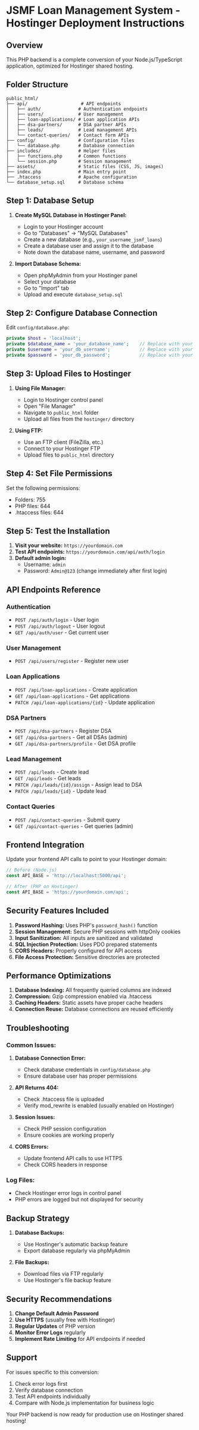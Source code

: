# JSMF Loan Management System - Hostinger Deployment Instructions

## Overview
This PHP backend is a complete conversion of your Node.js/TypeScript application, optimized for Hostinger shared hosting.

## Folder Structure
```
public_html/
├── api/                    # API endpoints
│   ├── auth/              # Authentication endpoints
│   ├── users/             # User management
│   ├── loan-applications/ # Loan application APIs
│   ├── dsa-partners/      # DSA partner APIs
│   ├── leads/             # Lead management APIs
│   └── contact-queries/   # Contact form APIs
├── config/                # Configuration files
│   └── database.php       # Database connection
├── includes/              # Helper files
│   ├── functions.php      # Common functions
│   └── session.php        # Session management
├── assets/                # Static files (CSS, JS, images)
├── index.php              # Main entry point
├── .htaccess              # Apache configuration
└── database_setup.sql     # Database schema
```

## Step 1: Database Setup

1. **Create MySQL Database in Hostinger Panel:**
   - Login to your Hostinger account
   - Go to "Databases" → "MySQL Databases"
   - Create a new database (e.g., `your_username_jsmf_loans`)
   - Create a database user and assign it to the database
   - Note down the database name, username, and password

2. **Import Database Schema:**
   - Open phpMyAdmin from your Hostinger panel
   - Select your database
   - Go to "Import" tab
   - Upload and execute `database_setup.sql`

## Step 2: Configure Database Connection

Edit `config/database.php`:
```php
private $host = 'localhost';
private $database_name = 'your_database_name';    // Replace with your DB name
private $username = 'your_db_username';           // Replace with your DB username
private $password = 'your_db_password';           // Replace with your DB password
```

## Step 3: Upload Files to Hostinger

1. **Using File Manager:**
   - Login to Hostinger control panel
   - Open "File Manager"
   - Navigate to `public_html` folder
   - Upload all files from the `hostinger/` directory

2. **Using FTP:**
   - Use an FTP client (FileZilla, etc.)
   - Connect to your Hostinger FTP
   - Upload files to `public_html` directory

## Step 4: Set File Permissions

Set the following permissions:
- Folders: 755
- PHP files: 644
- .htaccess files: 644

## Step 5: Test the Installation

1. **Visit your website:** `https://yourdomain.com`
2. **Test API endpoints:** `https://yourdomain.com/api/auth/login`
3. **Default admin login:**
   - Username: `admin`
   - Password: `Admin@123` (change immediately after first login)

## API Endpoints Reference

### Authentication
- `POST /api/auth/login` - User login
- `POST /api/auth/logout` - User logout
- `GET /api/auth/user` - Get current user

### User Management
- `POST /api/users/register` - Register new user

### Loan Applications
- `POST /api/loan-applications` - Create application
- `GET /api/loan-applications` - Get applications
- `PATCH /api/loan-applications/{id}` - Update application

### DSA Partners
- `POST /api/dsa-partners` - Register DSA
- `GET /api/dsa-partners` - Get all DSAs (admin)
- `GET /api/dsa-partners/profile` - Get DSA profile

### Lead Management
- `POST /api/leads` - Create lead
- `GET /api/leads` - Get leads
- `PATCH /api/leads/{id}/assign` - Assign lead to DSA
- `PATCH /api/leads/{id}` - Update lead

### Contact Queries
- `POST /api/contact-queries` - Submit query
- `GET /api/contact-queries` - Get queries (admin)

## Frontend Integration

Update your frontend API calls to point to your Hostinger domain:

```javascript
// Before (Node.js)
const API_BASE = 'http://localhost:5000/api';

// After (PHP on Hostinger)
const API_BASE = 'https://yourdomain.com/api';
```

## Security Features Included

1. **Password Hashing:** Uses PHP's `password_hash()` function
2. **Session Management:** Secure PHP sessions with httpOnly cookies
3. **Input Sanitization:** All inputs are sanitized and validated
4. **SQL Injection Protection:** Uses PDO prepared statements
5. **CORS Headers:** Properly configured for API access
6. **File Access Protection:** Sensitive directories are protected

## Performance Optimizations

1. **Database Indexing:** All frequently queried columns are indexed
2. **Compression:** Gzip compression enabled via .htaccess
3. **Caching Headers:** Static assets have proper cache headers
4. **Connection Reuse:** Database connections are reused efficiently

## Troubleshooting

### Common Issues:

1. **Database Connection Error:**
   - Check database credentials in `config/database.php`
   - Ensure database user has proper permissions

2. **API Returns 404:**
   - Check .htaccess file is uploaded
   - Verify mod_rewrite is enabled (usually enabled on Hostinger)

3. **Session Issues:**
   - Check PHP session configuration
   - Ensure cookies are working properly

4. **CORS Errors:**
   - Update frontend API calls to use HTTPS
   - Check CORS headers in response

### Log Files:
- Check Hostinger error logs in control panel
- PHP errors are logged but not displayed for security

## Backup Strategy

1. **Database Backups:**
   - Use Hostinger's automatic backup feature
   - Export database regularly via phpMyAdmin

2. **File Backups:**
   - Download files via FTP regularly
   - Use Hostinger's file backup feature

## Security Recommendations

1. **Change Default Admin Password**
2. **Use HTTPS** (usually free with Hostinger)
3. **Regular Updates** of PHP version
4. **Monitor Error Logs** regularly
5. **Implement Rate Limiting** for API endpoints if needed

## Support

For issues specific to this conversion:
1. Check error logs first
2. Verify database connection
3. Test API endpoints individually
4. Compare with Node.js implementation for business logic

Your PHP backend is now ready for production use on Hostinger shared hosting!